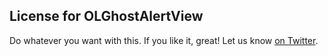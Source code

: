License for OLGhostAlertView
---------------

Do whatever you want with this. If you like it, great! Let us know [on Twitter](http://twitter.com/onda_labs).